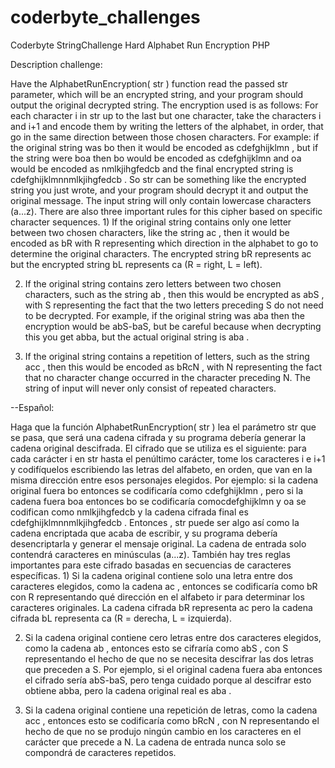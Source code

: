 # coderbyte_challenges
Coderbyte StringChallenge Hard Alphabet Run Encryption PHP

Description challenge:

Have the AlphabetRunEncryption( str ) function read the passed str parameter, which will be an encrypted string, and your program should output the original decrypted string. The encryption used is as follows: For each character i in str up to the last but one character, take the characters i and i+1 and encode them by writing the letters of the alphabet, in order, that go in the same direction between those chosen characters. For example: if the original string was bo then it would be encoded as cdefghijklmn , but if the string were boa then bo would be encoded as cdefghijklmn and oa would be encoded as nmlkjihgfedcb and the final encrypted string is cdefghijklmnnmlkjihgfedcb . So str can be something like the encrypted string you just wrote, and your program should decrypt it and output the original message. The input string will only contain lowercase characters (a...z). There are also three important rules for this cipher based on specific character sequences. 1) If the original string contains only one letter between two chosen characters, like the string ac , then it would be encoded as bR with R representing which direction in the alphabet to go to determine the original characters. The encrypted string bR represents ac but the encrypted string bL represents ca (R = right, L = left).

2) If the original string contains zero letters between two chosen characters, such as the string ab , then this would be encrypted as abS , with S representing the fact that the two letters preceding S do not need to be decrypted. For example, if the original string was aba then the encryption would be abS-baS, but be careful because when decrypting this you get abba, but the actual original string is aba .

3) If the original string contains a repetition of letters, such as the string acc , then this would be encoded as bRcN , with N representing the fact that no character change occurred in the character preceding N. The string of input will never only consist of repeated characters.

--Español:

Haga que la función AlphabetRunEncryption( str ) lea el parámetro str que se pasa, que será una cadena cifrada y su programa debería generar la cadena original descifrada. El cifrado que se utiliza es el siguiente: para cada carácter i en str hasta el penúltimo carácter, tome los caracteres i e i+1 y codifíquelos escribiendo las letras del alfabeto, en orden, que van en la misma dirección entre esos personajes elegidos. Por ejemplo: si la cadena original fuera bo entonces se codificaría como cdefghijklmn , pero si la cadena fuera boa entonces bo se codificaría comocdefghijklmn y oa se codifican como nmlkjihgfedcb y la cadena cifrada final es cdefghijklmnnmlkjihgfedcb . Entonces , str puede ser algo así como la cadena encriptada que acaba de escribir, y su programa debería desencriptarla y generar el mensaje original. La cadena de entrada solo contendrá caracteres en minúsculas (a...z). También hay tres reglas importantes para este cifrado basadas en secuencias de caracteres específicas. 1) Si la cadena original contiene solo una letra entre dos caracteres elegidos, como la cadena ac , entonces se codificaría como bR con R representando qué dirección en el alfabeto ir para determinar los caracteres originales. La cadena cifrada bR representa ac pero la cadena cifrada bL representa ca (R = derecha, L = izquierda).

2) Si la cadena original contiene cero letras entre dos caracteres elegidos, como la cadena ab , entonces esto se cifraría como abS , con S representando el hecho de que no se necesita descifrar las dos letras que preceden a S. Por ejemplo, si el original cadena fuera aba entonces el cifrado sería abS-baS, pero tenga cuidado porque al descifrar esto obtiene abba, pero la cadena original real es aba .

3) Si la cadena original contiene una repetición de letras, como la cadena acc , entonces esto se codificaría como bRcN , con N representando el hecho de que no se produjo ningún cambio en los caracteres en el carácter que precede a N. La cadena de entrada nunca solo se compondrá de caracteres repetidos.
